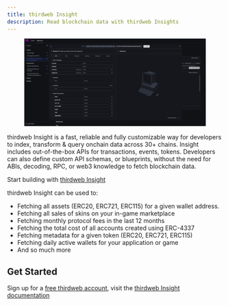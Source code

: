```yaml
---
title: thirdweb Insight
description: Read blockchain data with thirdweb Insights
---
```


<figure><img src="https://raw.githubusercontent.com/Joe-Thirdweb/ComponentDocs/refs/heads/main/.gitbook/assets/image.png" alt=""><figcaption></figcaption></figure>

thirdweb Insight is a fast, reliable and fully customizable way for developers to index, transform & query onchain data
across 30+ chains. Insight includes out-of-the-box APIs for transactions, events, tokens. Developers can also define
custom API schemas, or blueprints, without the need for ABIs, decoding, RPC, or web3 knowledge to fetch blockchain data.

Start building with [thirdweb Insight](https://portal.thirdweb.com/insight?utm_source=zk-sync&utm_medium=docs)

thirdweb Insight can be used to:

- Fetching all assets (ERC20, ERC721, ERC115) for a given wallet address.
- Fetching all sales of skins on your in-game marketplace
- Fetching monthly protocol fees in the last 12 months
- Fetching the total cost of all accounts created using ERC-4337
- Fetching metadata for a given token (ERC20, ERC721, ERC115)
- Fetching daily active wallets for your application or game
- And so much more

## Get Started

Sign up for a [free thirdweb account](https://thirdweb.com/team), visit the
[thirdweb Insight documentation](https://portal.thirdweb.com/insight/get-started?utm_source=zk-sync&utm_medium=docs)
